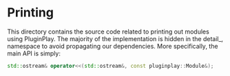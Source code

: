 Printing
========

This directory contains the source code related to printing out modules using
PluginPlay. The majority of the implementation is hidden in the detail_,
namespace to avoid propagating our dependencies. More specifically, the main API
is simply:

``` C++
std::ostream& operator<<(std::ostream&, const pluginplay::Module&);
```
